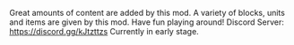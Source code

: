 Great amounts of content are added by this mod.
A variety of blocks, units and items are given by this mod.
Have fun playing around!
Discord Server: https://discord.gg/kJtzttzs
Currently in early stage.
